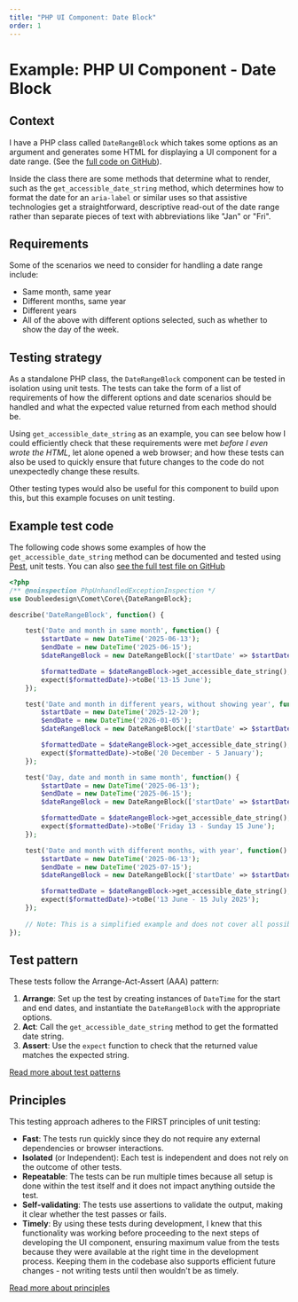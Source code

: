 ```yaml
---
title: "PHP UI Component: Date Block"
order: 1
---
```


# Example: PHP UI Component - Date Block

## Context

I have a PHP class called `DateRangeBlock` which takes some options as an argument and generates some HTML for displaying a UI component for a date range. (See the [full code on GitHub](https://github.com/doubleedesign/comet-components/blob/master/packages/core/src/components/DateRangeBlock/DateRangeBlock.php)).

Inside the class there are some methods that determine what to render, such as the `get_accessible_date_string` method, which determines how to format the date for an `aria-label` or similar uses so that assistive technologies get a straightforward, descriptive read-out of the date range rather than separate pieces of text with abbreviations like "Jan" or "Fri".

## Requirements

Some of the scenarios we need to consider for handling a date range include:
- Same month, same year
- Different months, same year
- Different years
- All of the above with different options selected, such as whether to show the day of the week.

## Testing strategy

As a standalone PHP class, the `DateRangeBlock` component can be tested in isolation using unit tests. The tests can 
take the form of a list of requirements of how the different options and date scenarios should be handled and what 
the expected value returned from each method should be.

Using `get_accessible_date_string` as an example, you can see below how I could efficiently check that these requirements were met _before I even wrote the HTML_, let alone opened a web browser; and how these tests can also be used to quickly ensure that future changes to the code do not unexpectedly change these results.

Other testing types would also be useful for this component to build upon this, but this example focuses on unit testing.

## Example test code

The following code shows some examples of how the `get_accessible_date_string` method can be documented and tested using [Pest](https://pestphp.com/), unit tests. You can also [see the full test file on GitHub](https://github.com/doubleedesign/comet-components/blob/master/packages/core/src/components/DateRangeBlock/__tests__/DateRangeBlockTest.php)

```php
<?php
/** @noinspection PhpUnhandledExceptionInspection */
use Doubleedesign\Comet\Core\{DateRangeBlock};

describe('DateRangeBlock', function() {

    test('Date and month in same month', function() {
        $startDate = new DateTime('2025-06-13');
        $endDate = new DateTime('2025-06-15');
        $dateRangeBlock = new DateRangeBlock(['startDate' => $startDate, 'endDate' => $endDate, 'showYear' => false]);

        $formattedDate = $dateRangeBlock->get_accessible_date_string();
        expect($formattedDate)->toBe('13-15 June');
    });

    test('Date and month in different years, without showing year', function() {
        $startDate = new DateTime('2025-12-20');
        $endDate = new DateTime('2026-01-05');
        $dateRangeBlock = new DateRangeBlock(['startDate' => $startDate, 'endDate' => $endDate, 'showYear' => false, 'showDay' => false]);

        $formattedDate = $dateRangeBlock->get_accessible_date_string();
        expect($formattedDate)->toBe('20 December - 5 January');
    });

    test('Day, date and month in same month', function() {
        $startDate = new DateTime('2025-06-13');
        $endDate = new DateTime('2025-06-15');
        $dateRangeBlock = new DateRangeBlock(['startDate' => $startDate, 'endDate' => $endDate, 'showYear' => false, 'showDay' => true]);

        $formattedDate = $dateRangeBlock->get_accessible_date_string();
        expect($formattedDate)->toBe('Friday 13 - Sunday 15 June');
    });

    test('Date and month with different months, with year', function() {
        $startDate = new DateTime('2025-06-13');
        $endDate = new DateTime('2025-07-15');
        $dateRangeBlock = new DateRangeBlock(['startDate' => $startDate, 'endDate' => $endDate, 'showYear' => true, 'showDay' => false]);

        $formattedDate = $dateRangeBlock->get_accessible_date_string();
        expect($formattedDate)->toBe('13 June - 15 July 2025');
    });
    
    // Note: This is a simplified example and does not cover all possible scenarios.
});
```

## Test pattern

These tests follow the Arrange-Act-Assert (AAA) pattern:
1. **Arrange**: Set up the test by creating instances of `DateTime` for the start and end dates, and instantiate the `DateRangeBlock` with the appropriate options.
2. **Act**: Call the `get_accessible_date_string` method to get the formatted date string.
3. **Assert**: Use the `expect` function to check that the returned value matches the expected string.

[Read more about test patterns](../concepts/patterns.md)

## Principles

This testing approach adheres to the FIRST principles of unit testing:
- **Fast**: The tests run quickly since they do not require any external dependencies or browser interactions.
- **Isolated** (or Independent): Each test is independent and does not rely on the outcome of other tests.
- **Repeatable**: The tests can be run multiple times because all setup is done within the test itself and it does not impact anything outside the test.
- **Self-validating**: The tests use assertions to validate the output, making it clear whether the test passes or fails.
- **Timely**: By using these tests during development, I knew that this functionality was working before proceeding to the next steps of developing the UI component, ensuring maximum value from the tests because they were  available at the right time in the development process. Keeping them in the codebase also supports efficient future changes - not writing tests until then wouldn't be as timely.

[Read more about principles](../concepts/principles.md)